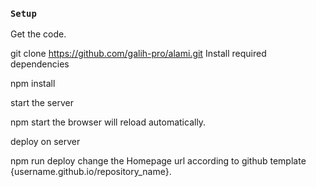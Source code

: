 ### `Setup`
Get the code.

git clone https://github.com/galih-pro/alami.git
Install required dependencies

npm install

start the server

npm start
the browser will reload automatically.

deploy on server

npm run deploy
change the Homepage url according to github template {username.github.io/repository_name}.